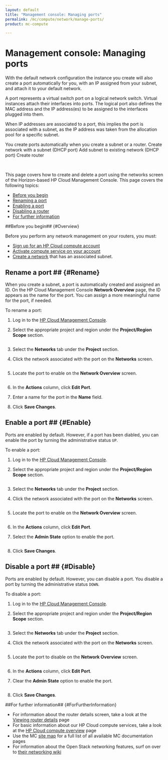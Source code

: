 ```yaml
---
layout: default
title: "Management console: Managing ports"
permalink: /mc/compute/network/manage-ports/
product: mc-compute

---
```

# Management console: Managing ports #

With the default network configuration the instance you create will also create a port automatically for you, with an IP assigned from your subnet, and attach it to your default network.

<!--What is this port? -->

A port represents a virtual switch port on a logical network switch. Virtual instances attach their interfaces into ports. The logical port also defines the MAC address and the IP address(es) to be assigned to the interfaces plugged into them.

When IP addresses are associated to a port, this implies the port is associated with a subnet, as the IP address was taken from the allocation pool for a specific subnet.

You create ports automatically when you create a subnet or a router.
Create network with a subnet (DHCP port)
Add subnet to existing network (DHCP port)
Create router

<br><img src="media/network-fields.png"  alt="" />

This page covers how to create and delete a port using the networks screen of the Horizon-based HP Cloud Management Console.  This page covers the following topics:

* [Before you begin](#Overview)
* [Renaming a port](#Rename)
* [Enabling a port](#Enable)
* [Disabling a router](#Disable)
* [For further information](#ForFurtherInformation)


##Before you begin## {#Overview}

Before you perform any network management on your routers, you must:

* [Sign up for an HP Cloud compute account](https://account.hpcloud.com/signup)
* [Activate compute service on your account](https://community.hpcloud.com/article/getting-started-compute-135#actservice)
* [Create a network](/mc/compute/networks/create-network/) that has an associated subnet.

<!--When cloudadmin tool deployed, add a link to it here?-->
<!--Include a link to the CLI process for creating a router here as well?-->

## Rename a port ## {#Rename}

When you create a subnet, a port is automatically created and assigned an ID. On the HP Cloud Management Console **Network Overview** page, the ID appears as the name for the port. You can assign a more meaningful name for the port, if needed.

To rename a port:

1. Log in to the [HP Cloud Management Console](https://horizon.hpcloud.com/).

2. Select the appropriate project and region under the **Project/Region Scope** section.

	<img src="media/network-select.PNG" alt="" />

3. Select the **Networks** tab under the **Project** section.

4. Click the network associated with the port on the **Networks** screen.

	<img src="media/network-screen.PNG" alt="" />

5. Locate the port to enable on the **Network Overview** screen.

	<img src="media/network-port.PNG" alt="" />

6. In the **Actions** column, click **Edit Port**. 

7. Enter a name for the port in the **Name** field.

8. Click **Save Changes**.

## Enable a port ## {#Enable}

Ports are enabled by default. However, if a port has been diabled, you can enable the port by turning the administrative status `UP`.

To enable a port:

1. Log in to the [HP Cloud Management Console](https://horizon.hpcloud.com/).

2. Select the appropriate project and region under the **Project/Region Scope** section.

	<img src="media/network-select.PNG" alt="" />

3. Select the **Networks** tab under the **Project** section.

4. Click the network associated with the port on the **Networks** screen.

	<img src="media/network-screen.PNG" alt="" />

5. Locate the port to enable on the **Network Overview** screen.

	<img src="media/network-port.PNG" alt="" />

6. In the **Actions** column, click **Edit Port**. 

7. Select the **Admin State** option to enable the port. 

	<img src="media/network-port-enable.PNG" alt="" />

8. Click **Save Changes**.


## Disable a port ## {#Disable}

Ports are enabled by default. However, you can disable a port. You disable a port by turning the administrative status `DOWN`. 

To disable a port:

1. Log in to the [HP Cloud Management Console](https://horizon.hpcloud.com/).

2. Select the appropriate project and region under the **Project/Region Scope** section.

	<img src="media/network-select.PNG" alt="" />

3. Select the **Networks** tab under the **Project** section.

4. Click the network associated with the port on the **Networks** screen.

	<img src="media/network-screen.PNG" alt="" />

5. Locate the port to disable on the **Network Overview** screen.

	<img src="media/network-port.PNG" alt="" />

6. In the **Actions** column, click **Edit Port**. 

7. Clear the **Admin State** option to enable the port. 

	<img src="media/network-port-disable.PNG" alt="" />

8. Click **Save Changes**.


##For further information## {#ForFurtherInformation}

* For information about the router details screen, take a look at the [Viewing router details](/mc/compute/networks/view-router/) page
* For basic information about our HP Cloud compute services, take a look at the [HP Cloud compute overview](/compute/) page
* Use the MC [site map](/mc/sitemap) for a full list of all available MC documentation pages
* For information about the Open Stack networking features, surf on over to [their networking wiki](https://wiki.openstack.org/wiki/Quantum)
